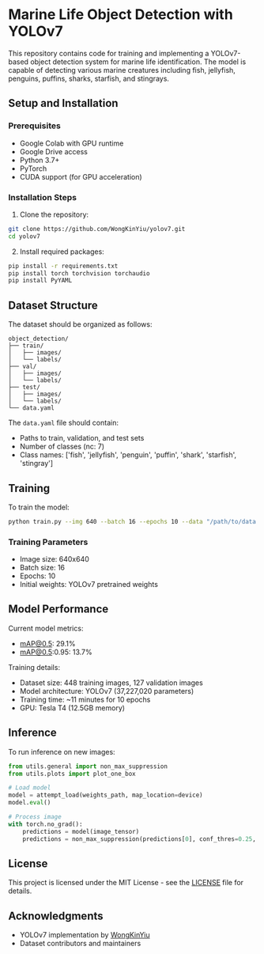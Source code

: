 # Marine Life Object Detection with YOLOv7

This repository contains code for training and implementing a YOLOv7-based object detection system for marine life identification. The model is capable of detecting various marine creatures including fish, jellyfish, penguins, puffins, sharks, starfish, and stingrays.

## Setup and Installation

### Prerequisites
- Google Colab with GPU runtime
- Google Drive access
- Python 3.7+
- PyTorch
- CUDA support (for GPU acceleration)

### Installation Steps

1. Clone the repository:
```bash
git clone https://github.com/WongKinYiu/yolov7.git
cd yolov7
```

2. Install required packages:
```bash
pip install -r requirements.txt
pip install torch torchvision torchaudio
pip install PyYAML
```

## Dataset Structure

The dataset should be organized as follows:
```
object_detection/
├── train/
│   ├── images/
│   └── labels/
├── val/
│   ├── images/
│   └── labels/
├── test/
│   ├── images/
│   └── labels/
└── data.yaml
```

The `data.yaml` file should contain:
- Paths to train, validation, and test sets
- Number of classes (nc: 7)
- Class names: ['fish', 'jellyfish', 'penguin', 'puffin', 'shark', 'starfish', 'stingray']

## Training

To train the model:
```bash
python train.py --img 640 --batch 16 --epochs 10 --data "/path/to/data.yaml" --cfg cfg/deploy/yolov7.yaml --weights yolov7.pt --device 0
```

### Training Parameters
- Image size: 640x640
- Batch size: 16
- Epochs: 10
- Initial weights: YOLOv7 pretrained weights

## Model Performance

Current model metrics:
- mAP@0.5: 29.1%
- mAP@0.5:0.95: 13.7%

Training details:
- Dataset size: 448 training images, 127 validation images
- Model architecture: YOLOv7 (37,227,020 parameters)
- Training time: ~11 minutes for 10 epochs
- GPU: Tesla T4 (12.5GB memory)

## Inference

To run inference on new images:
```python
from utils.general import non_max_suppression
from utils.plots import plot_one_box

# Load model
model = attempt_load(weights_path, map_location=device)
model.eval()

# Process image
with torch.no_grad():
    predictions = model(image_tensor)
    predictions = non_max_suppression(predictions[0], conf_thres=0.25, iou_thres=0.45)
```

## License

This project is licensed under the MIT License - see the [LICENSE](LICENSE) file for details.

## Acknowledgments

- YOLOv7 implementation by [WongKinYiu](https://github.com/WongKinYiu/yolov7)
- Dataset contributors and maintainers
